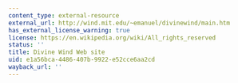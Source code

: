 ```yaml
---
content_type: external-resource
external_url: http://wind.mit.edu/~emanuel/divinewind/main.htm
has_external_license_warning: true
license: https://en.wikipedia.org/wiki/All_rights_reserved
status: ''
title: Divine Wind Web site
uid: e1a56bca-4486-407b-9922-e52cce6aa2cd
wayback_url: ''
---
```

